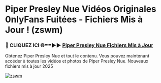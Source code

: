 # Piper Presley Nue Vidéos Originales 0nlyFans Fuitées - Fichiers Mis à Jour ! (zswm)

<h3>🔴 CLIQUEZ ICI 🌐==►► <a href="https://tinyurl.com/2pmr4ezf" rel="nofollow">Piper Presley Nue Fichiers Mis à Jour</a></h3>

Obtenez Piper Presley Nue et tout le contenu. Vous pouvez maintenant accéder à toutes les vidéos et photos de Piper Presley Nue. Nouveaux fichiers mis à jour 2025

[![zswm](https://i.imgur.com/6SNvagu.gif)](https://tinyurl.com/2pmr4ezf)
